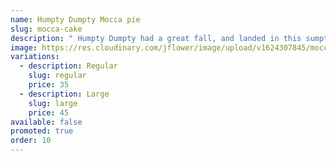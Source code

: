 ```yaml
---
name: Humpty Dumpty Mocca pie
slug: mocca-cake
description: " Humpty Dumpty had a great fall, and landed in this sumptious mocca pie"
image: https://res.cloudinary.com/jflower/image/upload/v1624307845/mocca-cake_zydhf3.jpg
variations:
  - description: Regular
    slug: regular
    price: 35
  - description: Large
    slug: large
    price: 45
available: false
promoted: true
order: 10
---
```

